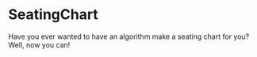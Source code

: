 # SeatingChart
Have you ever wanted to have an algorithm make a seating chart for you? Well, now you can!
